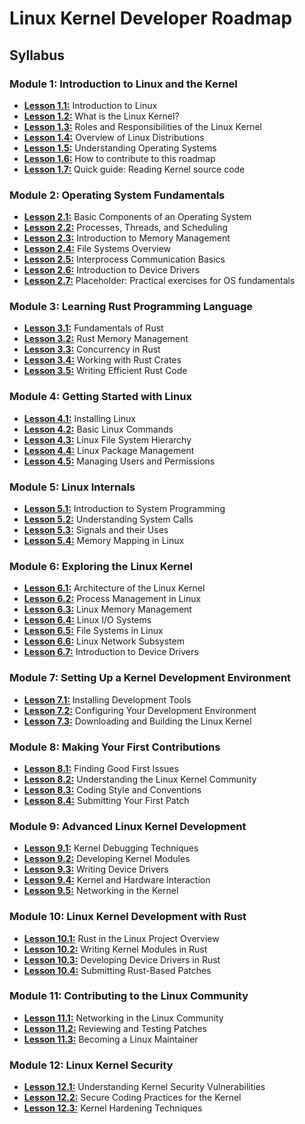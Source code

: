# Linux Kernel Developer Roadmap

## Syllabus

### Module 1: Introduction to Linux and the Kernel
- [**Lesson 1.1:**](./Lessons/Module1/L1.1.md) Introduction to Linux
- [**Lesson 1.2:**](./Lessons/Module1/L1.2.md) What is the Linux Kernel?
- [**Lesson 1.3:**](./Lessons/Module1/L1.3.md) Roles and Responsibilities of the Linux Kernel
- [**Lesson 1.4:**](./Lessons/Module1/L1.4.md) Overview of Linux Distributions
- [**Lesson 1.5:**](./Lessons/Module1/L1.5.md) Understanding Operating Systems
- [**Lesson 1.6:**](./Lessons/Module1/L1.6.md) How to contribute to this roadmap
- [**Lesson 1.7:**](./Lessons/Module1/L1.7.md) Quick guide: Reading Kernel source code

### Module 2: Operating System Fundamentals
- [**Lesson 2.1:**](./Lessons/Module2/L2.1.md) Basic Components of an Operating System
- [**Lesson 2.2:**](./Lessons/Module2/L2.2.md) Processes, Threads, and Scheduling
- [**Lesson 2.3:**](./Lessons/Module2/L2.3.md) Introduction to Memory Management
- [**Lesson 2.4:**](./Lessons/Module2/L2.4.md) File Systems Overview
- [**Lesson 2.5:**](./Lessons/Module2/L2.5.md) Interprocess Communication Basics
- [**Lesson 2.6:**](./Lessons/Module2/L2.6.md) Introduction to Device Drivers
- [**Lesson 2.7:**](./Lessons/Module2/L2.7.md) Placeholder: Practical exercises for OS fundamentals

### Module 3: Learning Rust Programming Language
- [**Lesson 3.1:**](./Lessons/Module3/L3.1.md) Fundamentals of Rust
- [**Lesson 3.2:**](./Lessons/Module3/L3.2.md) Rust Memory Management
- [**Lesson 3.3:**](./Lessons/Module3/L3.3.md) Concurrency in Rust
- [**Lesson 3.4:**](./Lessons/Module3/L3.4.md) Working with Rust Crates
- [**Lesson 3.5:**](./Lessons/Module3/L3.5.md) Writing Efficient Rust Code

### Module 4: Getting Started with Linux
- [**Lesson 4.1:**](#) Installing Linux
- [**Lesson 4.2:**](#) Basic Linux Commands
- [**Lesson 4.3:**](#) Linux File System Hierarchy
- [**Lesson 4.4:**](#) Linux Package Management
- [**Lesson 4.5:**](#) Managing Users and Permissions

### Module 5: Linux Internals
- [**Lesson 5.1:**](#) Introduction to System Programming
- [**Lesson 5.2:**](#) Understanding System Calls
- [**Lesson 5.3:**](#) Signals and their Uses
- [**Lesson 5.4:**](#) Memory Mapping in Linux

### Module 6: Exploring the Linux Kernel
- [**Lesson 6.1:**](#) Architecture of the Linux Kernel
- [**Lesson 6.2:**](#) Process Management in Linux
- [**Lesson 6.3:**](#) Linux Memory Management
- [**Lesson 6.4:**](#) Linux I/O Systems
- [**Lesson 6.5:**](#) File Systems in Linux
- [**Lesson 6.6:**](#) Linux Network Subsystem
- [**Lesson 6.7:**](#) Introduction to Device Drivers

### Module 7: Setting Up a Kernel Development Environment
- [**Lesson 7.1:**](#) Installing Development Tools
- [**Lesson 7.2:**](#) Configuring Your Development Environment
- [**Lesson 7.3:**](#) Downloading and Building the Linux Kernel

### Module 8: Making Your First Contributions
- [**Lesson 8.1:**](#) Finding Good First Issues
- [**Lesson 8.2:**](#) Understanding the Linux Kernel Community
- [**Lesson 8.3:**](#) Coding Style and Conventions
- [**Lesson 8.4:**](#) Submitting Your First Patch

### Module 9: Advanced Linux Kernel Development
- [**Lesson 9.1:**](#) Kernel Debugging Techniques
- [**Lesson 9.2:**](#) Developing Kernel Modules
- [**Lesson 9.3:**](#) Writing Device Drivers
- [**Lesson 9.4:**](#) Kernel and Hardware Interaction
- [**Lesson 9.5:**](#) Networking in the Kernel

### Module 10: Linux Kernel Development with Rust
- [**Lesson 10.1:**](#) Rust in the Linux Project Overview
- [**Lesson 10.2:**](#) Writing Kernel Modules in Rust
- [**Lesson 10.3:**](#) Developing Device Drivers in Rust
- [**Lesson 10.4:**](#) Submitting Rust-Based Patches

### Module 11: Contributing to the Linux Community
- [**Lesson 11.1:**](#) Networking in the Linux Community
- [**Lesson 11.2:**](#) Reviewing and Testing Patches
- [**Lesson 11.3:**](#) Becoming a Linux Maintainer

### Module 12: Linux Kernel Security
- [**Lesson 12.1:**](#) Understanding Kernel Security Vulnerabilities
- [**Lesson 12.2:**](#) Secure Coding Practices for the Kernel
- [**Lesson 12.3:**](#) Kernel Hardening Techniques
